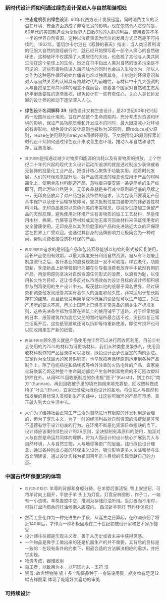 ### 新时代设计师如何通过绿色设计促进人与自然和谐相处

> - **生态危机引出绿色设计**: 60年代西方设计发展迅猛，同时消费主义的泛滥在环境、安全方面造成了非常恶劣的影响。现在依然令人震惊的是，60年代的美国制造业为全世界人口数6%的人群的利益，使用着差不多一半的世界自然资源，这种以浪费资源为代价的发展方式显然是不可持续的。1962年，蕾切尔卡尔逊在《寂静的春天》指出：当人类沿着所谓的征服大自然的路径前行时，就已经开始撰写着一部令人痛心的自然破坏史。这种破坏不仅蹂躏了人类居住的大地，也危机了其他与人类共同生活在这个星球上的生命。她还在书中指出人类对自然的很多污染是不可逆的，这些有害物质进入海洋陆地的同时也会进入生物体内，所以人类作为这种恶性循环的始作俑者也难以独善其身。卡尔逊的环保意识和对人与自然关系的认知具有跨越时代的前瞻性，与材料中十九大强调的人与自然是生命共同体的理念不谋而合。随着各个国家对自然和生态系统平衡重要性的逐渐重视，绿色设计在一些有责任心，关心人类长远发展的设计师的推动下逐渐深入人心。  

> - **绿色设计名词解释 3R**: 绿色设计又称生态设计，是20世纪90年代兴起的一股国际设计潮流，旨在产品整个生命周期内，充分考虑对资源和环境的影响，保证产品功能质量和开发成本的同时，最大限度减小对环境的有害影响。绿色设计的设计原则也被称为3R原则，即reduce减少原则，reuse在使用原则和recycle再循环原则，下文将围绕3R原则探索新时代设计师如何通过绿色设计来改善生态环境，推动人与自然和谐共存，互惠发展。  

> - `减少原则`是指通过减少对物质和能源的消耗以及有害物质的排放。上个世纪二十年代兴起的现代主义设计运动所追求的就是通过制造少装饰或者无装饰的批量化工业产品，把设计核心聚焦于功能实用。随着时代发展，人们的环保观念提升后，将产品做减法的理念也应用于产品的材料简化上，使用单质材料制造产品，意味着只要安装一条更简单的生产线即可，因此污染自然更少。无印良品就是奉行减少原则最彻底的品牌之一，无印良品放弃了对产品包装装饰性的追求，认为包装只要满足产品基本保护以及便于运输存放即可，坚决抵制过度包装带来的非必要性材料消耗。无印良品推崇以原色为美的审美理念，尽减少过度加工保留产品的天然肌理，避免使用对环境产生有害物质的加工工艺材料，尽量使用木材，棉麻，竹藤等自然材料或其他无毒可回收材料来保证使用者的安全健康使用。无印良品以其优质健康的产品和先进贴近大众的环保理念在世界上广受欢迎。也通过其自身的品牌影响力让极简变为一种时尚，帮助消费者接受质朴环保的产品。  

> - `再使用原则`追求的是制造产品和包装容器能够以初始的形式被反复使用，延长产品使用有效期，以最大限度充分利用自然资源。自从有计划废止制度流行之后，各行各业的浪费现象就一发不可收拾，样式老化，功能更新，季度新品上新等营销行为都在引导着消费者放弃手中依然有用的产品。再使用原则坚决对自然资源任何形式的浪费，以浪费为耻，以使用长久性为目标，这让很多反对以市场效益为设计目标的设计师都积极参与到再使用的生产设计中去。坂茂就以他的纸房子闻名世界，经过研究和调查他发现纸管其实有着惊人的强度和耐久性，非常适用于想长期存在的建筑。而且纸管只用简单成本低廉的设备就可以生产加工，对生产场所的要求不高，再加上国际上已经有非常完备的相关生产标准准则，这些先决条件都为纸管在建筑上的使用铺平了道路。对于经常地震的日本，纸管建筑作为震后灾民的暂时居所最合适不过，灾民恢复正常生活离开后，这些纸管建筑还可以拆卸等待重新使用，即使有损坏也可以回收用来生产新的纸管。  

> - `再循环原则`顾名思义就是产品使用完毕后可以进行回收再利用，目前全社会使用的约75%的材料为可更新材料，我们从种类愈发繁多的，使用回收材料制作的产品目录中可以发现，绿色设计正步伐坚定的向前迈进。宜家作为全球最大的家具供销商，也早就把再循环原则运用到各种产品制作上。除了电缆插座和插线板等格外注重防火防电性的产品，宜家完全将聚氯乙烯这种整个生命周期都会产生各种剧毒物质的不可回收塑料排除在外。从用80%回收纸制成的杂志框”匣子“(Kasstt)，到工作灯”南方“(Sunnan)，再到回收被子里的填充物用来填充靠垫，回收塑料做成椅子”叶兰“(Ellan)，宜家已经成为绿色设计的圣地，将促进人与自然和谐发展的目标深入贯彻到生产实践中，让这些可循环的产品有市场，真正融入到大众生活中去。  

> - 人们为了维持社会正常生产生活对自然进行有限度的开发利用是合理的，但为了享乐主义，为了一时的经济利益对自然资源的浪费就是非常不道德有悖于设计初衷的行为。在环境不断恶化资源日益短缺的当下，设计师应该秉持绿色设计的3R原则，坚决抵制有毒原料的使用，加深对人与自然是命运共同体的理解，将为人而设计的设计核心扩展到为人与自然环境，人与自然生物，人与地球等更广的层面。践行绿色设计理念，通过各种别出心裁的环保主义设计，吸引影响更多人关注和参与生态文明建设，通过设计实践为祖国百年奋斗目标的实现贡献自己的力量。

### 中国古代环保意识的体现
> - `汉代卧羊铜灯`: 羊尊的背部和身躯分铸，在羊脖后置活钮, 臀上安提钮，可将羊背向上翻开，平放于羊 头上为灯盘。灯盘呈椭圆形，作子口，一端有一小流嘴。羊尊腹腔中空，推测为存储灯油所用。当灯置而不用时，可将灯盘内燃余的灯油倾倒入腹腔内。 西汉卧羊铜灯 节约环保意识

> - 然而工业化作为一种先进生产手段，从诞生之日算起，在欧洲徘徊了将近140年后，才作为一种积极因素在二十世纪初被设计家和艺术家所接受
> - 设计师往往都是乐观主义者，善于从历史或者未来中获得灵感。
> - 一件物品是靠手工做出来的还是机器生产的并不重要，其背后的目标是一致的：在现有条件的约束下，用最合适的方法解决相应的需求，并把它实现。
> - 物贵考成，器惟致用
> - 百工者，以致用为本，以巧饰为末 - 王符 汉
> -  瓷母: 故宫博物院 极十多个陶瓷品种于一身陈设用瓷，瓶身绘有足足12幅吉祥图案 体现了乾隆好大喜功的审美


### 可持续设计